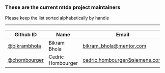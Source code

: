### These are the current mtda project maintainers

Please keep the list sorted alphabetically by handle

-----

| Github ID                                      | Name              | Email                           |
|------------------------------------------------|-------------------|---------------------------------|
| [@bikrambhola](https://github.com/bikrambhola) | Bikram Bhola      | <bikram_bhola@mentor.com>       |
| [@chombourger](https://github.com/chombourger) | Cedric Hombourger | <cedric.hombourger@siemens.com> |
